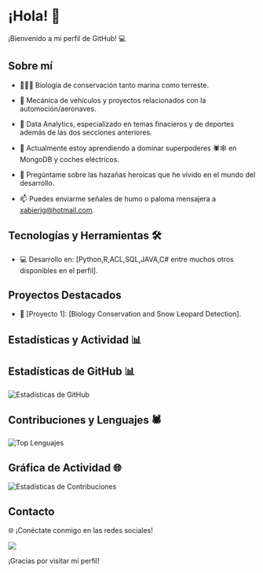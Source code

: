 # ¡Hola! 👋

¡Bienvenido a mi perfil de GitHub! 💻

## Sobre mí

- 🌱🦍🐋 Biología de conservación tanto marina como terreste.
- 🚗 Mecánica de vehículos y proyectos relacionados con la automoción/aeronaves.
- 🏀 Data Analytics, especializado en temas finacieros y de deportes además de las dos secciones anteriores.

- 🌱 Actualmente estoy aprendiendo a dominar superpoderes 🕷️🕸️ en MongoDB y coches eléctricos.
- 💬 Pregúntame sobre las hazañas heroicas que he vivido en el mundo del desarrollo.
- 📫 Puedes enviarme señales de humo o paloma mensajera a xabierjg@hotmail.com.

## Tecnologías y Herramientas 🛠️

- 💻 Desarrollo en: [Python,R,ACL,SQL,JAVA,C# entre muchos otros disponibles en el perfil].


## Proyectos Destacados

- 🚀 [Proyecto 1]: [Biology Conservation and Snow Leopard Detection].



## Estadísticas y Actividad 📊

## Estadísticas de GitHub 📊

![Estadísticas de GitHub](https://github-readme-stats.vercel.app/api?username=xabijg&show_icons=true&theme=radical)

## Contribuciones y Lenguajes 🕷️

![Top Lenguajes](https://github-readme-stats.vercel.app/api/top-langs/?username=xabijg&layout=compact)

## Gráfica de Actividad 🌐

![Estadísticas de Contribuciones](https://github-readme-streak-stats.herokuapp.com/?user=xabijg)



## Contacto

🌐 ¡Conéctate conmigo en las redes sociales!

[<img src="https://img.shields.io/badge/LinkedIn-0077B5?style=for-the-badge&logo=linkedin&logoColor=white" />]([https://www.linkedin.com/in/xabierj/](https://www.linkedin.com/in/xabier-jim%C3%A9nez-g%C3%B3mez/))

¡Gracias por visitar mi perfil!
